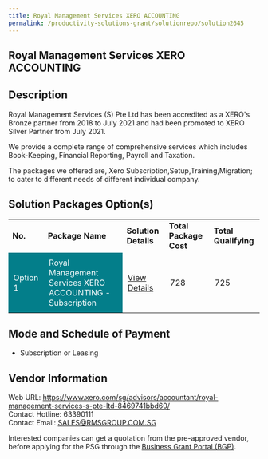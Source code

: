 ```yaml
---
title: Royal Management Services XERO ACCOUNTING
permalink: /productivity-solutions-grant/solutionrepo/solution2645
---
```


## Royal Management Services XERO ACCOUNTING

## Description

Royal Management Services (S) Pte Ltd has been accredited as a XERO's Bronze partner from 2018 to July 2021 and had been promoted to XERO Silver Partner from July 2021.

We provide a complete range of comprehensive services which includes Book-Keeping, Financial Reporting, Payroll and Taxation.

The packages we offered are, Xero Subscription,Setup,Training,Migration; to cater to different needs of different individual company.

## Solution Packages Option(s)

<table>
<tr>
<td><b>No.</b></td>
<td><b>Package Name</b></td>
<td><b>Solution Details</b></td>
<td><b>Total Package Cost</b></td>
<td><b>Total Qualifying</b></td>
</tr>
<tr>
<td style='padding: 10px; background-color: #037E8A; color: #FFFFFF;'>Option 1</td>
<td style='padding: 10px; background-color: #037E8A; color: #FFFFFF;'>Royal Management Services XERO ACCOUNTING - Subscription</td>
<td style='padding: 10px;'><a href='https://www.gobusiness.gov.sg/images/psg/ROYAL_MANAGEMENT_20210283_Desensitised_Annex_3_Part_1.pdf' target='_blank'>View Details</a></td>
<td style='padding: 10px;'>728</td>
<td style='padding: 10px;'>725</td>
</tr>
</table>

## Mode and Schedule of Payment

 - Subscription or Leasing

## Vendor Information

 Web URL: https://www.xero.com/sg/advisors/accountant/royal-management-services-s-pte-ltd-8469741bbd60/ <br>Contact Hotline: 63390111 <br>Contact Email: SALES@RMSGROUP.COM.SG <br>

Interested companies can get a quotation from the pre-approved vendor, before applying for the PSG through the <a href='https://www.businessgrants.gov.sg/' target='_blank' rel='noopener'>Business Grant Portal (BGP)</a>.

<script src="/jquery/resize-tables.js"></script>
